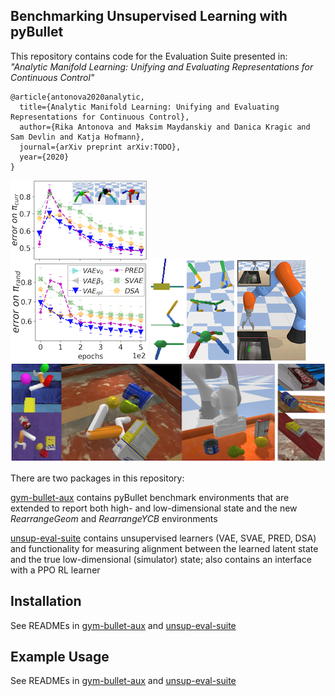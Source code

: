 ## Benchmarking Unsupervised Learning with pyBullet

This repository contains code for the Evaluation Suite presented in:
*"Analytic Manifold Learning: Unifying and Evaluating Representations for Continuous Control"*
```
@article{antonova2020analytic,
  title={Analytic Manifold Learning: Unifying and Evaluating Representations for Continuous Control},
  author={Rika Antonova and Maksim Maydanskiy and Danica Kragic and Sam Devlin and Katja Hofmann},
  journal={arXiv preprint arXiv:TODO},
  year={2020}
}
```

![pyBullet benchmarks](unsup-eval-suite/plots/ant_all_err.png)
![pyBullet benchmarks](gym-bullet-aux/gym_bullet_aux/envs/data/img/pyBullet_benchmarks.png)
![Rearrange envs](gym-bullet-aux/gym_bullet_aux/envs/data/img/Rearrange_and_YCB.png)

There are two packages in this repository:

[gym-bullet-aux](gym-bullet-aux) contains pyBullet benchmark environments that are extended to report both high- and low-dimensional state and the new *RearrangeGeom* and *RearrangeYCB* environments

[unsup-eval-suite](unsup-eval-suite) contains unsupervised learners (VAE, SVAE, PRED, DSA) and functionality for measuring alignment between the learned latent state and the true low-dimensional (simulator) state; also contains an interface with a PPO RL learner


## Installation

See READMEs in [gym-bullet-aux](gym-bullet-aux) and [unsup-eval-suite](unsup-eval-suite)


## Example Usage

See READMEs in [gym-bullet-aux](gym-bullet-aux) and [unsup-eval-suite](unsup-eval-suite)
